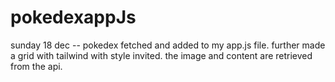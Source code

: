 # pokedexappJs

sunday 18 dec
-- pokedex fetched and added to my app.js file. further made a grid with tailwind with style invited. the image and content are retrieved from the api.
